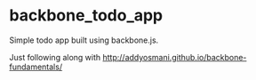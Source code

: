 backbone_todo_app
=================

Simple todo app built using backbone.js.

Just following along with http://addyosmani.github.io/backbone-fundamentals/
